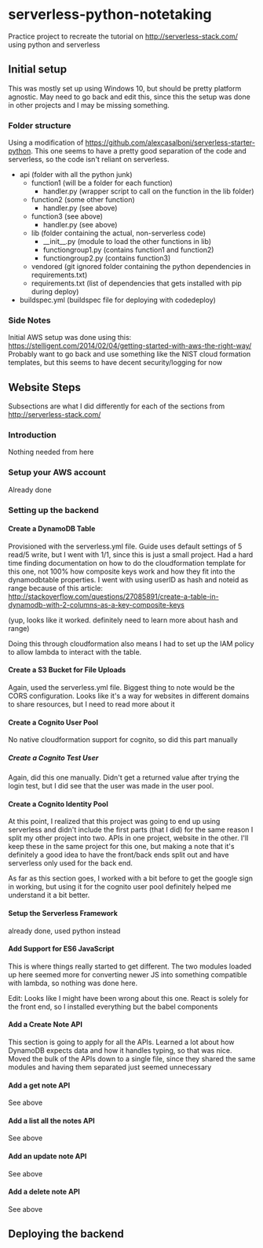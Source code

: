 # serverless-python-notetaking
Practice project to recreate the tutorial on http://serverless-stack.com/ using python and serverless

## Initial setup
This was mostly set up using Windows 10, but should be pretty platform agnostic. May need to go back and edit this, since this the setup was done in other projects and I may be missing something.

### Folder structure
Using a modification of https://github.com/alexcasalboni/serverless-starter-python. This one seems to have a pretty good separation of the code and serverless, so the code isn't reliant on serverless.

* api (folder with all the python junk)
  * function1 (will be a folder for each function)
    * handler.py (wrapper script to call on the function in the lib folder)
  * function2 (some other function)
    * handler.py (see above)
  * function3 (see above)
    * handler.py (see above)
  * lib (folder containing the actual, non-serverless code)
    * \_\_init\_\_.py (module to load the other functions in lib)
    * functiongroup1.py (contains function1 and function2)
    * functiongroup2.py (contains function3)
  * vendored (git ignored folder containing the python dependencies in requirements.txt)
  * requirements.txt (list of dependencies that gets installed with pip during deploy)
* buildspec.yml (buildspec file for deploying with codedeploy)

### Side Notes
Initial AWS setup was done using this: https://stelligent.com/2014/02/04/getting-started-with-aws-the-right-way/
Probably want to go back and use something like the NIST cloud formation templates, but this seems to have decent security/logging for now

## Website Steps
Subsections are what I did differently for each of the sections from http://serverless-stack.com/

### Introduction
Nothing needed from here

### Setup your AWS account
Already done

### Setting up the backend
#### Create a DynamoDB Table
Provisioned with the serverless.yml file. Guide uses default settings of 5 read/5 write, but I went with 1/1, since this is just a small project. Had a hard time finding documentation on how to do the cloudformation template for this one, not 100% how composite keys work and how they fit into the dynamodbtable properties. I went with using userID as hash and noteid as range because of this article: http://stackoverflow.com/questions/27085891/create-a-table-in-dynamodb-with-2-columns-as-a-key-composite-keys

(yup, looks like it worked. definitely need to learn more about hash and range)

Doing this through cloudformation also means I had to set up the IAM policy to allow lambda to interact with the table.

#### Create a S3 Bucket for File Uploads
Again, used the serverless.yml file. Biggest thing to note would be the CORS configuration. Looks like it's a way for websites in different domains to share resources, but I need to read more about it

#### Create a Cognito User Pool
No native cloudformation support for cognito, so did this part manually

##### Create a Cognito Test User
Again, did this one manually. Didn't get a returned value after trying the login test, but I did see that the user was made in the user pool.

#### Create a Cognito Identity Pool
At this point, I realized that this project was going to end up using serverless and didn't include the first parts (that I did) for the same reason I split my other project into two. APIs in one project, website in the other. I'll keep these in the same project for this one, but making a note that it's definitely a good idea to have the front/back ends split out and have serverless only used for the back end.

As far as this section goes, I worked with a bit before to get the google sign in working, but using it for the cognito user pool definitely helped me understand it a bit better.

#### Setup the Serverless Framework
already done, used python instead

#### Add Support for ES6 JavaScript
This is where things really started to get different. The two modules loaded up here seemed more for converting newer JS into something compatible with lambda, so nothing was done here.

Edit: Looks like I might have been wrong about this one. React is solely for the front end, so I installed everything but the babel components

#### Add a Create Note API
This section is going to apply for all the APIs. Learned a lot about how DynamoDB expects data and how it handles typing, so that was nice. Moved the bulk of the APIs down to a single file, since they shared the same modules and having them separated just seemed unnecessary 

#### Add a get note API
See above

#### Add a list all the notes API
See above

#### Add an update note API
See above

#### Add a delete note API
See above

## Deploying the backend